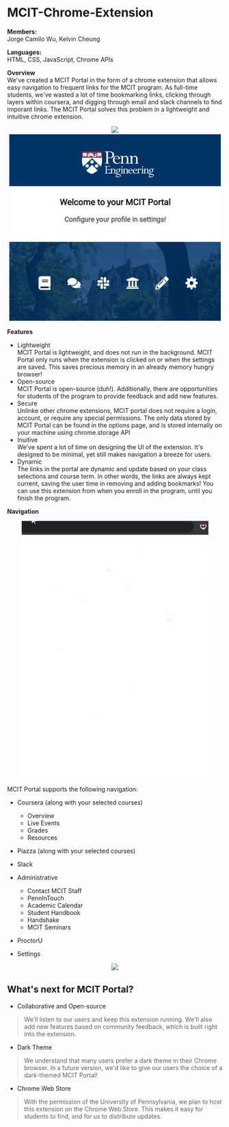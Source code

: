  # MCIT-Chrome-Extension
 
 **Members:**\
 Jorge Camilo Wu, Kelvin Cheung
 
 **Languages:**\
 HTML, CSS, JavaScript, Chrome APIs
 
 **Overview**\
 We've created a MCIT Portal in the form of a chrome extension that allows easy navigation to frequent links for the MCIT program. As full-time students, we've wasted a lot of time bookmarking links, clicking through layers within coursera, and digging through email and slack channels to find imporant links. The MCIT Portal solves this problem in a lightweight and intuitive chrome extension. 
 
 <p align="center">
 
 <img src="https://raw.githubusercontent.com/kelvinch9/MCIT-Chrome-Extension/master/images/extension_favicon.PNG?token=ANWOM6N7V7FBCYZZKCLFFRC6DC6VA">
 
  <img src="https://raw.githubusercontent.com/kelvinch9/MCIT-Chrome-Extension/master/images/welcome_msg.jpg?token=ANWOM6J4FEN2SWAEYCBSZCS6DC6WM">
 </p>
 
 **Features**
 
 * Lightweight \
    MCIT Portal is lightweight, and does not run in the background. MCIT Portal only runs when the extension is clicked on or when the settings are saved. This saves precious memory in an already memory hungry browser!
 * Open-source \
    MCIT Portal is open-source (duh!). Additionally, there are opportunities for students of the program to provide feedback and add new features.
 * Secure \
    Unlinke other chrome extensions, MCIT portal does not require a login, account, or require any special permissions. The only data stored by MCIT Portal can be found in the options page, and is stored internally on your machine using chrome.storage API 
 * Inuitive \
    We've spent a lot of time on designing the UI of the extension. It's designed to be minimal, yet still makes navigation a breeze for users.
 * Dynamic \
    The links in the portal are dynamic and update based on your class selections and course term. In other words, the links are always kept current, saving the user time in removing and adding bookmarks! You can use this extension from when you enroll in the program, until you finish the program.
 
**Navigation**
<p align="center">
 
  <img src="https://github.com/kelvinch9/MCIT-Chrome-Extension/blob/master/images/MCIT%20Portal.gif?raw=true">

</p>

MCIT Portal supports the following navigation:
* Coursera (along with your selected courses)
  * Overview 
  * Live Events
  * Grades
  * Resources

* Piazza (along with your selected courses)
* Slack
* Administrative
  * Contact MCIT Staff
  * PennInTouch
  * Academic Calendar
  * Student Handbook
  * Handshake
  * MCIT Seminars
* ProctorU
* Settings

<p align="center">
 
  <img src="https://raw.githubusercontent.com/kelvinch9/MCIT-Chrome-Extension/master/images/options_image.PNG">

</p>

## What's next for MCIT Portal?
* Collaborative and Open-source
 > We'll listen to our users and keep this extension running. We'll also add new features based on community feedback, which is built right into the extension.
*  Dark Theme
> We understand that many users prefer a dark theme in their Chrome browser. In a future version, we'd like to give our users the choice of a dark-themed MCIT Portal!
* Chrome Web Store
> With the permission of the University of Pennsylvania, we plan to host this extension on the Chrome Web Store. This makes it easy for students to find, and for us to distribute updates.
